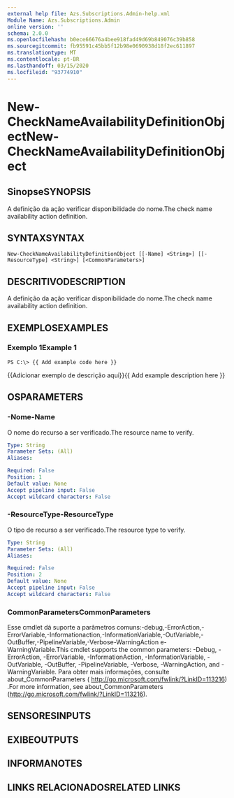 ```yaml
---
external help file: Azs.Subscriptions.Admin-help.xml
Module Name: Azs.Subscriptions.Admin
online version: ''
schema: 2.0.0
ms.openlocfilehash: b0ece66676a4bee918fad49d69b849076c39b858
ms.sourcegitcommit: fb95591c45bb5f12b98e0690938d18f2ec611897
ms.translationtype: MT
ms.contentlocale: pt-BR
ms.lasthandoff: 03/15/2020
ms.locfileid: "93774910"
---
```

# <span data-ttu-id="6881c-101">New-CheckNameAvailabilityDefinitionObject</span><span class="sxs-lookup"><span data-stu-id="6881c-101">New-CheckNameAvailabilityDefinitionObject</span></span>

## <span data-ttu-id="6881c-102">Sinopse</span><span class="sxs-lookup"><span data-stu-id="6881c-102">SYNOPSIS</span></span>
<span data-ttu-id="6881c-103">A definição da ação verificar disponibilidade do nome.</span><span class="sxs-lookup"><span data-stu-id="6881c-103">The check name availability action definition.</span></span>

## <span data-ttu-id="6881c-104">SYNTAX</span><span class="sxs-lookup"><span data-stu-id="6881c-104">SYNTAX</span></span>

```
New-CheckNameAvailabilityDefinitionObject [[-Name] <String>] [[-ResourceType] <String>] [<CommonParameters>]
```

## <span data-ttu-id="6881c-105">DESCRITIVO</span><span class="sxs-lookup"><span data-stu-id="6881c-105">DESCRIPTION</span></span>
<span data-ttu-id="6881c-106">A definição da ação verificar disponibilidade do nome.</span><span class="sxs-lookup"><span data-stu-id="6881c-106">The check name availability action definition.</span></span>

## <span data-ttu-id="6881c-107">EXEMPLOS</span><span class="sxs-lookup"><span data-stu-id="6881c-107">EXAMPLES</span></span>

### <span data-ttu-id="6881c-108">Exemplo 1</span><span class="sxs-lookup"><span data-stu-id="6881c-108">Example 1</span></span>
```
PS C:\> {{ Add example code here }}
```

<span data-ttu-id="6881c-109">{{Adicionar exemplo de descrição aqui}}</span><span class="sxs-lookup"><span data-stu-id="6881c-109">{{ Add example description here }}</span></span>

## <span data-ttu-id="6881c-110">OS</span><span class="sxs-lookup"><span data-stu-id="6881c-110">PARAMETERS</span></span>

### <span data-ttu-id="6881c-111">-Nome</span><span class="sxs-lookup"><span data-stu-id="6881c-111">-Name</span></span>
<span data-ttu-id="6881c-112">O nome do recurso a ser verificado.</span><span class="sxs-lookup"><span data-stu-id="6881c-112">The resource name to verify.</span></span>

```yaml
Type: String
Parameter Sets: (All)
Aliases: 

Required: False
Position: 1
Default value: None
Accept pipeline input: False
Accept wildcard characters: False
```

### <span data-ttu-id="6881c-113">-ResourceType</span><span class="sxs-lookup"><span data-stu-id="6881c-113">-ResourceType</span></span>
<span data-ttu-id="6881c-114">O tipo de recurso a ser verificado.</span><span class="sxs-lookup"><span data-stu-id="6881c-114">The resource type to verify.</span></span>

```yaml
Type: String
Parameter Sets: (All)
Aliases: 

Required: False
Position: 2
Default value: None
Accept pipeline input: False
Accept wildcard characters: False
```

### <span data-ttu-id="6881c-115">CommonParameters</span><span class="sxs-lookup"><span data-stu-id="6881c-115">CommonParameters</span></span>
<span data-ttu-id="6881c-116">Esse cmdlet dá suporte a parâmetros comuns:-debug,-ErrorAction,-ErrorVariable,-Informationaction,-InformationVariable,-OutVariable,-OutBuffer,-PipelineVariable,-Verbose-WarningAction e-WarningVariable.</span><span class="sxs-lookup"><span data-stu-id="6881c-116">This cmdlet supports the common parameters: -Debug, -ErrorAction, -ErrorVariable, -InformationAction, -InformationVariable, -OutVariable, -OutBuffer, -PipelineVariable, -Verbose, -WarningAction, and -WarningVariable.</span></span> <span data-ttu-id="6881c-117">Para obter mais informações, consulte about_CommonParameters ( http://go.microsoft.com/fwlink/?LinkID=113216) .</span><span class="sxs-lookup"><span data-stu-id="6881c-117">For more information, see about_CommonParameters (http://go.microsoft.com/fwlink/?LinkID=113216).</span></span>

## <span data-ttu-id="6881c-118">SENSORES</span><span class="sxs-lookup"><span data-stu-id="6881c-118">INPUTS</span></span>

## <span data-ttu-id="6881c-119">EXIBE</span><span class="sxs-lookup"><span data-stu-id="6881c-119">OUTPUTS</span></span>

## <span data-ttu-id="6881c-120">INFORMA</span><span class="sxs-lookup"><span data-stu-id="6881c-120">NOTES</span></span>

## <span data-ttu-id="6881c-121">LINKS RELACIONADOS</span><span class="sxs-lookup"><span data-stu-id="6881c-121">RELATED LINKS</span></span>

